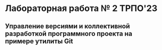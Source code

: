 # Лабораторная работа № 2 ТРПО'23
## Управление версиями и коллективной разработкой программного проекта на примере утилиты Git